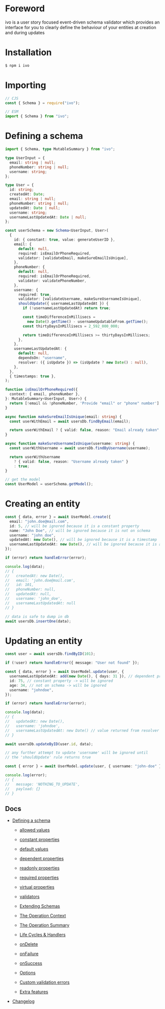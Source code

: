 # Foreword

ivo is a user story focused event-driven schema validator which provides an interface for you to clearly define the behaviour of your entities at creation and during updates

# Installation

```bash
$ npm i ivo
```

# Importing

```js
// CJS
const { Schema } = require("ivo");

// ESM
import { Schema } from "ivo";
```

# Defining a schema

```ts
import { Schema, type MutableSummary } from "ivo";

type UserInput = {
  email: string | null;
  phoneNumber: string | null;
  username: string;
};

type User = {
  id: string;
  createdAt: Date;
  email: string | null;
  phoneNumber: string | null;
  updatedAt: Date | null;
  username: string;
  usernameLastUpdatedAt: Date | null;
};

const userSchema = new Schema<UserInput, User>(
  {
    id: { constant: true, value: generateUserID },
    email: {
      default: null,
      required: isEmailOrPhoneRequired,
      validator: [validateEmail, makeSureEmailIsUnique],
    },
    phoneNumber: {
      default: null,
      required: isEmailOrPhoneRequired,
      validator: validatePhoneNumber,
    },
    username: {
      required: true,
      validator: [validateUsername, makeSureUsernameIsUnique],
      shouldUpdate({ usernameLastUpdatedAt }) {
        if (!usernameLastUpdatedAt) return true;

        const timeDifferenceInMillisecs =
          new Date().getTime() - usernameUpdatableFrom.getTime();
        const thirtyDaysInMillisecs = 2_592_000_000;

        return timeDifferenceInMillisecs >= thirtyDaysInMillisecs;
      },
    },
    usernameLastUpdatedAt: {
      default: null,
      dependsOn: "username",
      resolver: ({ isUpdate }) => (isUpdate ? new Date() : null),
    },
  },
  { timestamps: true },
);

function isEmailOrPhoneRequired({
  context: { email, phoneNumber },
}: MutableSummary<UserInput, User>) {
  return [!email && !phoneNumber, 'Provide "email" or "phone" number'] as const;
}

async function makeSureEmailIsUnique(email: string) {
  const userWithEmail = await usersDb.findByEmail(email);

  return userWithEmail ? { valid: false, reason: "Email already taken" } : true;
}

async function makeSureUsernameIsUnique(username: string) {
  const userWithUsername = await usersDb.findByUsername(username);

  return userWithUsername
    ? { valid: false, reason: "Username already taken" }
    : true;
}

// get the model
const UserModel = userSchema.getModel();
```

# Creating an entity

```ts
const { data, error } = await UserModel.create({
  email: "john.doe@mail.com",
  id: 5, // will be ignored because it is a constant property
  name: "John Doe", // will be ignored because it is not on schema
  username: "john_doe",
  updatedAt: new Date(), // will be ignored because it is a timestamp
  usernameLastUpdatedAt: new Date(), // will be ignored because it is a dependent property
});

if (error) return handleError(error);

console.log(data);
// {
//   createdAt: new Date(),
//   email: 'john.doe@mail.com',
//   id: 101,
//   phoneNumber: null,
//   updatedAt: null,
//   username: 'john_doe',
//   usernameLastUpdatedAt: null
// }

// data is safe to dump in db
await usersDb.insertOne(data);
```

# Updating an entity

```ts
const user = await usersDb.findByID(101);

if (!user) return handleError({ message: "User not found" });

const { data, error } = await UserModel.update(user, {
  usernameLastUpdatedAt: add(new Date(), { days: 31 }), // dependent property -> will be ignored
  id: 75, // constant property -> will be ignored
  age: 34, // not on schema -> will be ignored
  username: "johndoe",
});

if (error) return handleError(error);

console.log(data);
// {
//   updatedAt: new Date(),
//   username: 'johndoe',
//   usernameLastUpdatedAt: new Date() // value returned from resolver -> current date
// }

await usersDb.updateByID(user.id, data);
```

```ts
// any further attempt to update 'username' will be ignored until
// the 'shouldUpdate' rule returns true

const { error } = await UserModel.update(user, { username: "john-doe" });

console.log(error);
// {
//   message: 'NOTHING_TO_UPDATE',
//   payload: {}
// }
```

## Docs

- [Defining a schema](./docs/v1.6.0/index.md#defining-a-schema)

  - [allowed values](./docs/v1.6.0/definitions/allowed-values.md#allowed-values)
  - [constant properties](./docs/v1.6.0/definitions/constants.md#constant-properties)
  - [default values](./docs/v1.6.0/definitions/defaults.md#default-values)
  - [dependent properties](./docs/v1.6.0/definitions/dependents.md#dependent-properties)
  - [readonly properties](./docs/v1.6.0/definitions/readonly.md#readonly-properties)
  - [required properties](./docs/v1.6.0/definitions/required.md#required-properties)
  - [virtual properties](./docs/v1.6.0/definitions/virtuals.md#virtual-properties)
  - [validators](./docs/v1.6.0/validators.md#validators)
  - [Extending Schemas](./docs/v1.6.0/definitions/extend-schemas.md#extending-schemas)
  - [The Operation Context](./docs/v1.6.0/life-cycles.md#the-operation-contextt)
  - [The Operation Summary](./docs/v1.6.0/life-cycles.md#the-operation-summary)
  - [Life Cycles & Handlers](./docs/v1.6.0/life-cycles.md#life-cycle-listeners)

  - [onDelete](./docs/v1.6.0/life-cycles.md#ondelete)
  - [onFailure](./docs/v1.6.0/life-cycles.md#onfailure)
  - [onSuccess](./docs/v1.6.0/life-cycles.md#onsuccess)

  - [Options](./docs/v1.6.0/index.md#options)
  - [Custom validation errors](./docs/v1.6.0/index.md#errortool)
  - [Extra features](./docs/v1.6.0/life-cycles.md#context-options)

- [Changelog](./docs/CHANGELOG.md#changelog)
